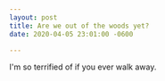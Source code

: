 ```yaml
---
layout: post
title: Are we out of the woods yet?
date: 2020-04-05 23:01:00 -0600

---
```

I'm so terrified of if you ever walk away.